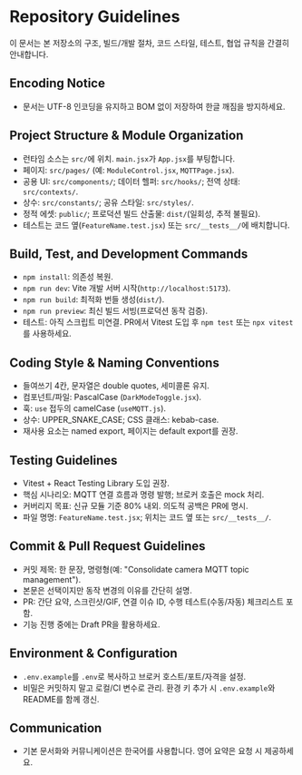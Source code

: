 ﻿---
encoding: utf-8
lang: ko
---

# Repository Guidelines

이 문서는 본 저장소의 구조, 빌드/개발 절차, 코드 스타일, 테스트, 협업 규칙을 간결히 안내합니다.

## Encoding Notice
- 문서는 UTF-8 인코딩을 유지하고 BOM 없이 저장하여 한글 깨짐을 방지하세요.

## Project Structure & Module Organization
- 런타임 소스는 `src/`에 위치. `main.jsx`가 `App.jsx`를 부팅합니다.
- 페이지: `src/pages/` (예: `ModuleControl.jsx`, `MQTTPage.jsx`).
- 공용 UI: `src/components/`; 데이터 헬퍼: `src/hooks/`; 전역 상태: `src/contexts/`.
- 상수: `src/constants/`; 공유 스타일: `src/styles/`.
- 정적 에셋: `public/`; 프로덕션 빌드 산출물: `dist/`(일회성, 추적 불필요).
- 테스트는 코드 옆(`FeatureName.test.jsx`) 또는 `src/__tests__/`에 배치합니다.

## Build, Test, and Development Commands
- `npm install`: 의존성 복원.
- `npm run dev`: Vite 개발 서버 시작(`http://localhost:5173`).
- `npm run build`: 최적화 번들 생성(`dist/`).
- `npm run preview`: 최신 빌드 서빙(프로덕션 동작 검증).
- 테스트: 아직 스크립트 미연결. PR에서 Vitest 도입 후 `npm test` 또는 `npx vitest`를 사용하세요.

## Coding Style & Naming Conventions
- 들여쓰기 4칸, 문자열은 double quotes, 세미콜론 유지.
- 컴포넌트/파일: PascalCase (`DarkModeToggle.jsx`).
- 훅: `use` 접두의 camelCase (`useMQTT.js`).
- 상수: UPPER_SNAKE_CASE; CSS 클래스: kebab-case.
- 재사용 요소는 named export, 페이지는 default export를 권장.

## Testing Guidelines
- Vitest + React Testing Library 도입 권장.
- 핵심 시나리오: MQTT 연결 흐름과 명령 발행; 브로커 호출은 mock 처리.
- 커버리지 목표: 신규 모듈 기준 80% 내외. 의도적 공백은 PR에 명시.
- 파일 명명: `FeatureName.test.jsx`; 위치는 코드 옆 또는 `src/__tests__/`.

## Commit & Pull Request Guidelines
- 커밋 제목: 한 문장, 명령형(예: "Consolidate camera MQTT topic management").
- 본문은 선택이지만 동작 변경의 이유를 간단히 설명.
- PR: 간단 요약, 스크린샷/GIF, 연결 이슈 ID, 수행 테스트(수동/자동) 체크리스트 포함.
- 기능 진행 중에는 Draft PR을 활용하세요.

## Environment & Configuration
- `.env.example`를 `.env`로 복사하고 브로커 호스트/포트/자격을 설정.
- 비밀은 커밋하지 말고 로컬/CI 변수로 관리. 환경 키 추가 시 `.env.example`와 README를 함께 갱신.

## Communication
- 기본 문서화와 커뮤니케이션은 한국어를 사용합니다. 영어 요약은 요청 시 제공하세요.
